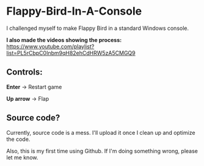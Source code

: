 # Flappy-Bird-In-A-Console
I challenged myself to make Flappy Bird in a standard Windows console.

**I also made the videos showing the process:** https://www.youtube.com/playlist?list=PL5rCbpC0Inbm9qH82ehCdHRW5zA5CMGQ9

## Controls:
**Enter** -> Restart game

**Up arrow** -> Flap

## Source code?
Currently, source code is a mess. I'll upload it once I clean up and optimize the code.

Also, this is my first time using Github. If I'm doing something wrong, please let me know.
